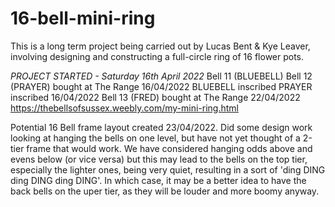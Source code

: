 # 16-bell-mini-ring
This is a long term project being carried out by Lucas Bent &amp; Kye Leaver, involving designing and constructing a full-circle ring of 16 flower pots.

*PROJECT STARTED - Saturday 16th April 2022*
Bell 11 (BLUEBELL) Bell 12 (PRAYER) bought at The Range 16/04/2022
BLUEBELL inscribed PRAYER inscribed 16/04/2022
Bell 13 (FRED) bought at The Range 22/04/2022
https://thebellsofsussex.weebly.com/my-mini-ring.html

Potential 16 Bell frame layout created 23/04/2022. Did some design work looking at hanging the bells on one level, but have not yet thought of a 2-tier frame that would work.  We have considered hanging odds above and evens below (or vice versa) but this may lead to the bells on the top tier, especially the lighter ones, being very quiet, resulting in a sort of 'ding DING ding DING ding DING'. In which case, it may be a better idea to have the back bells on the uper tier, as they will be louder and more boomy anyway.

